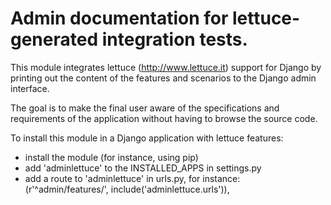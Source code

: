 # Admin documentation for lettuce-generated integration tests.

This module integrates lettuce (http://www.lettuce.it) support for Django by
printing out the content of the features and scenarios to the Django admin
interface.

The goal is to make the final user aware of the specifications and requirements
of the application without having to browse the source code.

To install this module in a Django application with lettuce features:

* install the module (for instance, using pip)
* add 'adminlettuce' to the INSTALLED_APPS in settings.py
* add a route to 'adminlettuce' in urls.py, for instance:
  (r'&#94;admin/features/',     include('adminlettuce.urls')),
